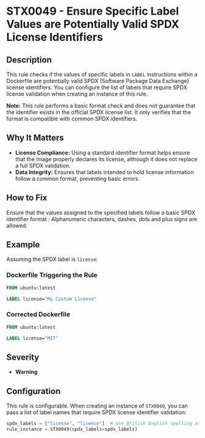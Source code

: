 # STX0049 - Ensure Specific Label Values are Potentially Valid SPDX License Identifiers

## Description

This rule checks if the values of specific labels in `LABEL` instructions within a Dockerfile are potentially valid SPDX (Software Package Data Exchange) license identifiers. You can configure the list of labels that require SPDX license validation when creating an instance of this rule.

**Note:** This rule performs a basic format check and does not guarantee that the identifier exists in the official SPDX license list. It only verifies that the format is compatible with common SPDX identifiers.

## Why It Matters

-   **License Compliance:**  Using a standard identifier format helps ensure that the image properly declares its license, although it does not replace a full SPDX validation.
-   **Data Integrity:** Ensures that labels intended to hold license information follow a common format, preventing basic errors.

## How to Fix

Ensure that the values assigned to the specified labels follow a basic SPDX identifier format : Alphanumeric characters, dashes, dots and plus signs are allowed.

## Example

Assuming the SPDX label is `license`:

### Dockerfile Triggering the Rule

```dockerfile
FROM ubuntu:latest

LABEL license="My Custom License"
```

### Corrected Dockerfile

```dockerfile
FROM ubuntu:latest

LABEL license="MIT"
```

## Severity

  - **Warning**

## Configuration

This rule is configurable. When creating an instance of `STX0049`, you can pass a list of label names that require SPDX license identifier validation:

```python
spdx_labels = ["license", "licence"]  # Use British English spelling as well
rule_instance = STX0049(spdx_labels=spdx_labels)
```